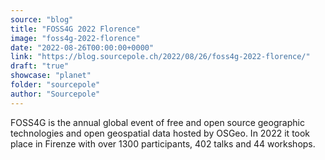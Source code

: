 ```yaml
---
source: "blog"
title: "FOSS4G 2022 Florence"
image: "foss4g-2022-florence"
date: "2022-08-26T00:00:00+0000"
link: "https://blog.sourcepole.ch/2022/08/26/foss4g-2022-florence/"
draft: "true"
showcase: "planet"
folder: "sourcepole"
author: "Sourcepole"
---
```


<p>FOSS4G is the annual global event of free and open source geographic technologies and open geospatial data hosted by OSGeo. In 2022 it took place in Firenze with over 1300 participants, 402 talks and 44 workshops.</p>
